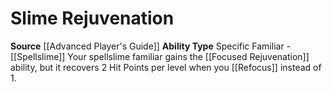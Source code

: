 ﻿---
ability_type: Specific Familiar - Spellslime
actions: null
frequency: null
id: '24'
name: Slime Rejuvenation
rarity: Common
requirement: null
source: '[[DATABASE/source/Advanced Player''s Guide|Advanced Player''s Guide]]'
trait: null
type: Familiar Ability

---
# Slime Rejuvenation

**Source** [[Advanced Player's Guide]] 
**Ability Type** Specific Familiar - [[Spellslime]]
Your spellslime familiar gains the [[Focused Rejuvenation]] ability, but it recovers 2 Hit Points per level when you [[Refocus]] instead of 1.